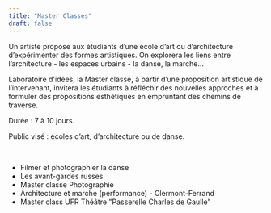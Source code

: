 ```yaml
---
title: "Master Classes"
draft: false
---
```



Un artiste propose aux étudiants d’une école d’art ou d’architecture d’expérimenter des formes artistiques. On explorera les liens entre l’architecture - les espaces urbains - la danse, la marche...

Laboratoire d'idées, la Master classe, à partir d’une proposition artistique de l’intervenant, invitera les étudiants à réfléchir des nouvelles approches et à formuler des propositions esthétiques en empruntant des chemins de traverse.


Durée : 7 à 10 jours.

Public visé : écoles d’art, d’architecture ou de danse.

​

- Filmer et photographier la danse
- Les avant-gardes russes
- Master classe Photographie
- Architecture et marche (performance) - Clermont-Ferrand
- Master class UFR Théâtre "Passerelle Charles de Gaulle"